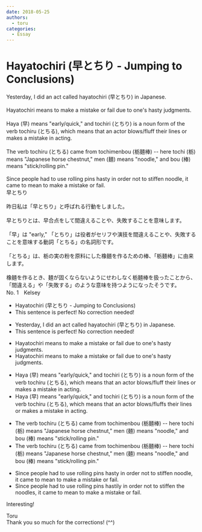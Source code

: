 ```yaml
---
date: 2018-05-25
authors:
  - toru
categories:
  - Essay
---
```


<h1 id="subject_show">Hayatochiri (早とちり - Jumping to Conclusions)</h1>
<div class="date" hidden>May 25, 2018 14:35</div>
<div id="post"><div id="body_show_ori">
Yesterday, I did an act called hayatochiri (早とちり) in Japanese.<br/><br/>Hayatochiri means to make a mistake or fail due to one's hasty judgments.<br/><br/>Haya (早) means "early/quick," and tochiri (とちり) is a noun form of the verb tochiru (とちる), which means that an actor blows/fluff their lines or makes a mistake in acting.<br/><br/>The verb tochiru (とちる) came from tochimenbou (栃麺棒) -- here tochi (栃) means "Japanese horse chestnut," men (麺) means "noodle," and bou (棒) means "stick/rolling pin."<br/><br/>Since people had to use rolling pins hasty in order not to stiffen noodle, it came to mean to make a mistake or fail.
</div></div>

<!-- more -->

<div id="post_ja"><div id="body_show_mo">
早とちり<br/><br/>昨日私は「早とちり」と呼ばれる行動をしました。<br/><br/>早とちりとは、早合点をして間違えることや、失敗することを意味します。<br/><br/>「早」は "early," 「とちり」は役者がセリフや演技を間違えることや、失敗することを意味する動詞「とちる」の名詞形です。<br/><br/>「とちる」は、栃の実の粉を原料にした橡麺を作るための棒、「栃麺棒」に由来します。<br/><br/>橡麺を作るとき、麺が固くならないようにせわしなく栃麺棒を扱ったことから、「間違える」や「失敗する」のような意味を持つようになったそうです。
</div></div>
<div id="block"><div class="first_name"> No. 1　<span class="just_name">Kelsey</span></div><div id="block2">
<ul class="correction_field">
<li class="incorrect">Hayatochiri (早とちり - Jumping to Conclusions)</li>
<li class="corrected perfect">This sentence is perfect! No correction needed!</li>
</ul>
<ul class="correction_field">
<li class="incorrect">Yesterday, I did an act called hayatochiri (早とちり) in Japanese.</li>
<li class="corrected perfect">This sentence is perfect! No correction needed!</li>
</ul>
<ul class="correction_field">
<li class="incorrect">Hayatochiri means to make a mistake or fail due to one's hasty judgments.</li>
<li class="corrected correct">
Hayatochiri means to make a mistake or fail due to one's hasty judgment<span class="f_red"><span class="sline">s</span></span>.
</li>
</ul>
<ul class="correction_field">
<li class="incorrect">Haya (早) means "early/quick," and tochiri (とちり) is a noun form of the verb tochiru (とちる), which means that an actor blows/fluff their lines or makes a mistake in acting.</li>
<li class="corrected correct">
Haya (早) means "early/quick," and tochiri (とちり) is a noun form of the verb tochiru (とちる), which means that an actor blows/fluff<span class="f_blue">s</span> their lines or makes a mistake in acting.
</li>
</ul>
<ul class="correction_field">
<li class="incorrect">The verb tochiru (とちる) came from tochimenbou (栃麺棒) -- here tochi (栃) means "Japanese horse chestnut," men (麺) means "noodle," and bou (棒) means "stick/rolling pin."</li>
<li class="corrected correct">
The verb tochiru (とちる) came from tochimenbou (栃麺棒) -- here tochi (栃) means "Japanese horse chestnut," men (麺) means "noodle," and bou (棒) means "stick/rolling pin."
</li>
</ul>
<ul class="correction_field">
<li class="incorrect">Since people had to use rolling pins hasty in order not to stiffen noodle, it came to mean to make a mistake or fail.</li>
<li class="corrected correct">
Since people had to use rolling pins has<span class="f_blue">tily</span> in order not to stiffen <span class="f_blue">the </span>noodle<span class="f_blue">s</span>, it came to mean to make a mistake or fail.
</li>
</ul>
<p class="comment_small">
 Interesting!
 <br/>
</p>

</div><div class="name"><span class="just_name">Toru</span><br>
Thank you so much for the corrections! (^^)
</div>
</div>
